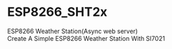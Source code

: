 # ESP8266_SHT2x
ESP8266 Weather Station(Async web server)<br />
Create A Simple ESP8266 Weather Station With SI7021
